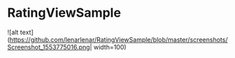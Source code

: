 # RatingViewSample

![alt text](https://github.com/lenarlenar/RatingViewSample/blob/master/screenshots/Screenshot_1553775016.png| width=100)


